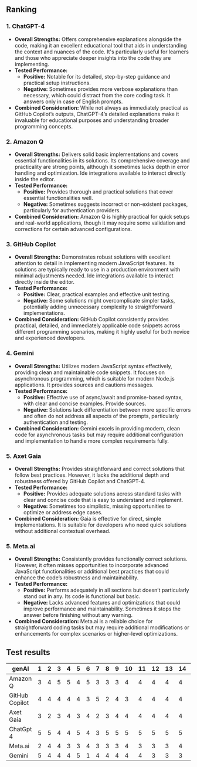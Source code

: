 
## Ranking


### 1. **ChatGPT-4**
- **Overall Strengths:** Offers comprehensive explanations alongside the code, making it an excellent educational tool that aids in understanding the context and nuances of the code. It's particularly useful for learners and those who appreciate deeper insights into the code they are implementing.
- **Tested Performance:**
    - **Positive:** Notable for its detailed, step-by-step guidance and practical setup instructions.
    - **Negative:** Sometimes provides more verbose explanations than necessary, which could distract from the core coding task. It answers only in case of English prompts.
- **Combined Consideration:** While not always as immediately practical as GitHub Copilot’s outputs, ChatGPT-4’s detailed explanations make it invaluable for educational purposes and understanding broader programming concepts.

### 2. **Amazon Q**
- **Overall Strengths:** Delivers solid basic implementations and covers essential functionalities in its solutions. Its comprehensive coverage and practicality are strong points, although it sometimes lacks depth in error handling and optimization. Ide integrations available to interact directly inside the editor. 
- **Tested Performance:**
    - **Positive:** Provides thorough and practical solutions that cover essential functionalities well.
    - **Negative:** Sometimes suggests incorrect or non-existent packages, particularly for authentication providers.
- **Combined Consideration:** Amazon Q is highly practical for quick setups and real-world applications, though it may require some validation and corrections for certain advanced configurations.

### 3. **GitHub Copilot**
- **Overall Strengths:** Demonstrates robust solutions with excellent attention to detail in implementing modern JavaScript features. Its solutions are typically ready to use in a production environment with minimal adjustments needed. Ide integrations available to interact directly inside the editor.
- **Tested Performance:**
    - **Positive:** Clear, practical examples and effective unit testing.
    - **Negative:** Some solutions might overcomplicate simpler tasks, potentially adding unnecessary complexity to straightforward implementations.
- **Combined Consideration:** GitHub Copilot consistently provides practical, detailed, and immediately applicable code snippets across different programming scenarios, making it highly useful for both novice and experienced developers.

### 4. **Gemini**
- **Overall Strengths:** Utilizes modern JavaScript syntax effectively, providing clean and maintainable code snippets. It focuses on asynchronous programming, which is suitable for modern Node.js applications. It provides sources and cautions messages.
- **Tested Performance:**
    - **Positive:** Effective use of async/await and promise-based syntax, with clear and concise examples. Provide sources.
    - **Negative:** Solutions lack differentiation between more specific errors and often do not address all aspects of the prompts, particularly authentication and testing.
- **Combined Consideration:** Gemini excels in providing modern, clean code for asynchronous tasks but may require additional configuration and implementation to handle more complex requirements fully.

### 5. **Axet Gaia**
- **Overall Strengths:** Provides straightforward and correct solutions that follow best practices. However, it lacks the additional depth and robustness offered by GitHub Copilot and ChatGPT-4.
- **Tested Performance:**
    - **Positive:** Provides adequate solutions across standard tasks with clear and concise code that is easy to understand and implement.
    - **Negative:** Sometimes too simplistic, missing opportunities to optimize or address edge cases.
- **Combined Consideration:** Gaia is effective for direct, simple implementations. It is suitable for developers who need quick solutions without additional contextual overhead.

### 5. **Meta.ai**
- **Overall Strengths:** Consistently provides functionally correct solutions. However, it often misses opportunities to incorporate advanced JavaScript functionalities or additional best practices that could enhance the code’s robustness and maintainability.
- **Tested Performance:**
    - **Positive:** Performs adequately in all sections but doesn’t particularly stand out in any. Its code is functional but basic.
    - **Negative:** Lacks advanced features and optimizations that could improve performance and maintainability. Sometimes it stops the answer before finishing without any warning.
- **Combined Consideration:** Meta.ai is a reliable choice for straightforward coding tasks but may require additional modifications or enhancements for complex scenarios or higher-level optimizations.





## Test results

| genAI          | 1 | 2 | 3 | 4 | 5 | 6 | 7 | 8 | 9 | 10 | 11 | 12 | 13 | 14 | 15 | 16 | 17 | 17 | Rank |
| -------------- | - | - | - | - | - | - | - | - | - | -- | -- | -- | -- | -- | -- | -- | -- | -- | ---- |
| Amazon Q       | 3 | 4 | 5 | 5 | 4 | 5 | 3 | 3 | 3 | 4  | 4  | 4  | 4  | 4  | 5  | 3  | 5  | 1  | 69   |
| GitHub Copilot | 4 | 4 | 4 | 4 | 4 | 3 | 5 | 2 | 4 | 3  | 4  | 4  | 4  | 4  | 4  | 4  | 2  | 2  | 65   |
| Axet Gaia      | 3 | 2 | 3 | 4 | 3 | 4 | 2 | 3 | 4 | 4  | 4  | 4  | 4  | 4  | 4  | 3  | 3  | 3  | 61   |
| ChatGpt 4      | 5 | 5 | 4 | 4 | 5 | 4 | 3 | 5 | 5 | 5  | 5  | 5  | 5  | 5  | 4  | 5  | 3  | 3  | 80   |
| Meta.ai        | 2 | 4 | 4 | 3 | 3 | 4 | 3 | 3 | 3 | 4  | 3  | 3  | 3  | 4  | 3  | 4  | 3  | 3  | 59   |
| Gemini         | 5 | 4 | 4 | 4 | 5 | 1 | 4 | 4 | 4 | 4  | 4  | 3  | 3  | 3  | 3  | 4  | 4  | 4  | 67   |